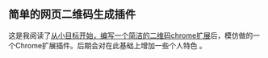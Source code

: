 ## 简单的网页二维码生成插件 ##
这是我阅读了[从小目标开始，编写一个简洁的二维码chrome扩展](https://segmentfault.com/a/1190000007594008)后，模仿做的一个Chrome扩展插件。后期会对在此基础上增加一些个人特色
。
